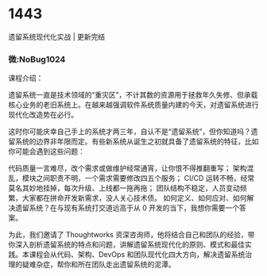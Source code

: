 # 1443
遗留系统现代化实战 | 更新完结
### 微:NoBug1024 


课程介绍：

遗留系统一直是技术领域的“重灾区”，不计其数的资源用于拯救年久失修、但承载核心业务的老旧系统上。在越来越强调软件系统质量内建的今天，对遗留系统进行现代化改造势在必行。

这时你可能庆幸自己手上的系统才两三年，自认不是“遗留系统”，但你知道吗？遗留系统的边界非年限而定。有些新系统从诞生之初就具备了遗留系统的特征，比如你可能会遇到这些问题：

代码质量一言难尽，改个需求或做维护经常通宵，让你恨不得推翻重写；
架构混乱，模块之间职责不明，一个需求需要修改四五个服务；
CI/CD 运转不畅，经常莫名其妙地挂掉，每次升级、上线都一拖再拖；
团队结构不稳定，人员变动频繁，大家都在拼命开发新需求，没人关心技术债。
如何定义、如何应对、如何解决遗留系统？在与现有系统打交道远高于从 0 开发的当下，我想你需要一个答案。

为此，我们邀请了 Thoughtworks 资深咨询师，他将结合自己和团队的经验，带你深入剖析遗留系统的特点和问题，讲解遗留系统现代化的原则、模式和最佳实践。本课程会从代码、架构、DevOps 和团队现代化四大方向，解决遗留系统治理的疑难杂症，帮你和所在团队走出遗留系统的泥潭。

